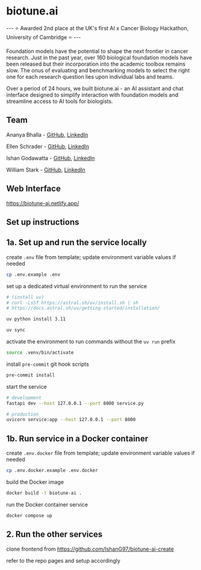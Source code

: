 # biotune.ai 

--- ⭐️ Awarded 2nd place at the UK's first AI x Cancer Biology Hackathon, University of Cambridge ⭐️ ---

Foundation models have the potential to shape the next frontier in cancer research. Just in the past year, over 160 biological foundation models have been released but their incorporation into the academic toolbox remains slow. The onus of evaluating and benchmarking models to select the right one for each research question lies upon individual labs and teams. 

Over a period of 24 hours, we built biotune.ai - an AI assistant and chat interface designed to simplify interaction with foundation models and streamline access to AI tools for biologists.



## Team

Ananya Bhalla - [GitHub](https://github.com/AnanyaBhalla), [LinkedIn](https://www.linkedin.com/in/ananyabhalla/)

Ellen Schrader - [GitHub](https://github.com/ellen-schrader), [LinkedIn](https://www.linkedin.com/in/ellen-schrader/)

Ishan Godawatta - [GitHub](https://github.com/IshanG97), [LinkedIn](https://www.linkedin.com/in/ishan-godawatta/)

William Stark - [GitHub](https://github.com/williamstarkbio), [LinkedIn](https://www.linkedin.com/in/williamstarkbio/)


## Web Interface

https://biotune-ai.netlify.app/


## Set up instructions

## 1a. Set up and run the service locally

create `.env` file from template; update environment variable values if needed
```bash
cp .env.example .env
```

set up a dedicated virtual environment to run the service
```bash
# (install uv)
# curl -LsSf https://astral.sh/uv/install.sh | sh
# https://docs.astral.sh/uv/getting-started/installation/

uv python install 3.11

uv sync
```

activate the environment to run commands without the `uv run` prefix
```bash
source .venv/bin/activate
```

install `pre-commit` git hook scripts
```bash
pre-commit install
```

start the service
```bash
# development
fastapi dev --host 127.0.0.1 --port 8000 service.py

# production
uvicorn service:app --host 127.0.0.1 --port 8000
```


## 1b. Run service in a Docker container

create `.env.docker` file from template; update environment variable values if needed
```bash
cp .env.docker.example .env.docker
```

build the Docker image
```bash
docker build -t biotune-ai .
```

run the Docker container service
```bash
docker compose up
```


## 2. Run the other services

clone frontend from https://github.com/IshanG97/biotune-ai-create

refer to the repo pages and setup accordingly

